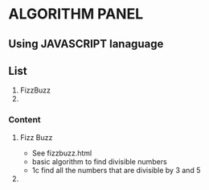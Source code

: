 # ALGORITHM PANEL
## Using JAVASCRIPT lanaguage

## List
1. FizzBuzz
2. 

### Content
1. Fizz Buzz
	* See fizzbuzz.html
	* basic algorithm to find divisible numbers
	* 1c find all the numbers that are divisible by 3 and 5


2.